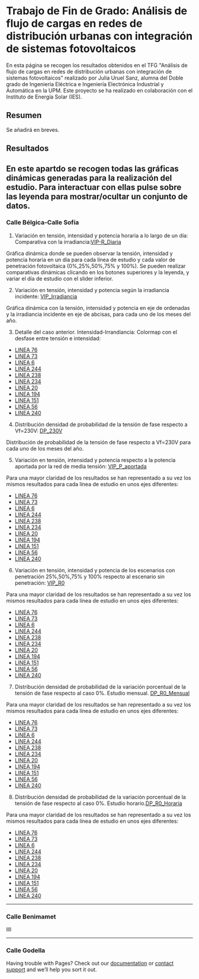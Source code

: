 # Trabajo de Fin de Grado: Análisis de flujo de cargas en redes de distribución urbanas con integración de sistemas fotovoltaicos
En esta página se recogen los resultados obtenidos en el TFG "Análisis de flujo de cargas en redes de distribución urbanas con integración de sistemas fotovoltaicos" realizado por Julia Uruel Sanz, alumna del Doble grado de Ingeniería Eléctrica e Ingeniería Electrónica Industrial y Automática en la UPM. Este proyecto se ha realizado en colaboración con el Instituto de Energía Solar (IES).

## Resumen
Se añadirá en breves. 

## Resultados
En este apartdo se recogen todas las gráficas dinámicas generadas para la realización del estudio. Para interactuar con ellas pulse sobre las leyenda para mostrar/ocultar un conjunto de datos.
---
### Calle Bélgica-Calle Sofía
1. Variación en tensión, intensidad y potencia horaria a lo largo de un día: Comparativa con la irradiancia:[VIP-R_Diaria](https://juliauru.github.io/Datos_Belgica/Curva_diaria_1.html)

Gráfica dinámica donde se pueden observar la tensión, intensidad y potencia horaria en un día para cada línea de estudio y cada valor de penetración fotovoltaica (0%,25%,50%,75% y 100%). Se pueden realizar comparativas dinámicas clicando en los botones superiores y la leyenda, y variar el día de estudio con el slider inferior. 

2. Variación en tensión, intensidad y potencia según la irradiancia incidente: [VIP_Irradiancia](https://juliauru.github.io/Datos_Belgica/VIP_anual_TY_2.html)

Gráfica dinámica con la tensión, intensidad y potencia en eje de ordenadas y la irradiancia incidente en eje de abcisas, para cada uno de los meses del año.

3. Detalle del caso anterior. Intensidad-Irrandiancia: Colormap con el desfase entre tensión e intensidad:
* [LINEA 76](https://juliauru.github.io/Datos_Belgica/Iangle_9/Ia_line76.html)
* [LINEA 73](https://juliauru.github.io/Datos_Belgica/Iangle_9/Ia_line73.html)
* [LINEA 6](https://juliauru.github.io/Datos_Belgica/Iangle_9/Ia_line6.html)
* [LINEA 244](https://juliauru.github.io/Datos_Belgica/Iangle_9/Ia_line244.html)
* [LINEA 238](https://juliauru.github.io/Datos_Belgica/Iangle_9/Ia_line238.html)
* [LINEA 234](https://juliauru.github.io/Datos_Belgica/Iangle_9/Ia_line234.html)
* [LINEA 20](https://juliauru.github.io/Datos_Belgica/Iangle_9/Ia_line20.html)
* [LINEA 194](https://juliauru.github.io/Datos_Belgica/Iangle_9/Ia_line194.html)
* [LINEA 151](https://juliauru.github.io/Datos_Belgica/Iangle_9/Ia_line151.html)
* [LINEA 56](https://juliauru.github.io/Datos_Belgica/Iangle_9/Ia_line56.html)
* [LINEA 240](https://juliauru.github.io/Datos_Belgica/Iangle_9/Ia_line240.html)

4. Distribución densidad de probabilidad de la tensión de fase respecto a Vf=230V: [DP_230V](https://juliauru.github.io/Datos_Belgica/Densidad_Probabilidad_3.html)

Distribución de probabilidad de la tensión de fase respecto a Vf=230V para cada uno de los meses del año. 
 
5. Variación en tensión, intensidad y potencia respecto a la potencia aportada por la red de media tensión: [VIP_P_aportada](https://juliauru.github.io/Datos_Belgica/VIP_anual_CG_4.html)

Para una mayor claridad de los resultados se han representado a su vez los mismos resultados para cada línea de estudio en unos ejes diferentes:
* [LINEA 76](https://juliauru.github.io/Datos_Belgica/R_Autoconsumo_4/CG_line76.html)
* [LINEA 73](https://juliauru.github.io/Datos_Belgica/R_Autoconsumo_4/CG_line73.html)
* [LINEA 6](https://juliauru.github.io/Datos_Belgica/R_Autoconsumo_4/CG_line6.html)
* [LINEA 244](https://juliauru.github.io/Datos_Belgica/R_Autoconsumo_4/CG_line244.html)
* [LINEA 238](https://juliauru.github.io/Datos_Belgica/R_Autoconsumo_4/CG_line238.html)
* [LINEA 234](https://juliauru.github.io/Datos_Belgica/R_Autoconsumo_4/CG_line234.html)
* [LINEA 20](https://juliauru.github.io/Datos_Belgica/R_Autoconsumo_4/CG_line20.html)
* [LINEA 194](https://juliauru.github.io/Datos_Belgica/R_Autoconsumo_4/CG_line194.html)
* [LINEA 151](https://juliauru.github.io/Datos_Belgica/R_Autoconsumo_4/CG_line151.html)
* [LINEA 56](https://juliauru.github.io/Datos_Belgica/R_Autoconsumo_4/CG_line56.html)
* [LINEA 240](https://juliauru.github.io/Datos_Belgica/R_Autoconsumo_4/CG_line240.html)
6. Variación en tensión, intensidad y potencia de los escenarios con penetración 25%,50%,75% y 100% respecto al escenario sin penetración: [VIP_R0](https://juliauru.github.io/Datos_Belgica/VIP_anual_R_0_5.html)

Para una mayor claridad de los resultados se han representado a su vez los mismos resultados para cada línea de estudio en unos ejes diferentes:
* [LINEA 76](https://juliauru.github.io/Datos_Belgica/R0_5/R0_line76.html)
* [LINEA 73](https://juliauru.github.io/Datos_Belgica/R0_5/R0_line73.html)
* [LINEA 6](https://juliauru.github.io/Datos_Belgica/R0_5/R0_line6.html)
* [LINEA 244](https://juliauru.github.io/Datos_Belgica/R0_5/R0_line244.html)
* [LINEA 238](https://juliauru.github.io/Datos_Belgica/R0_5/R0_line238.html)
* [LINEA 234](https://juliauru.github.io/Datos_Belgica/R0_5/R0_line234.html)
* [LINEA 20](https://juliauru.github.io/Datos_Belgica/R0_5/R0_line20.html)
* [LINEA 194](https://juliauru.github.io/Datos_Belgica/R0_5/R0_line194.html)
* [LINEA 151](https://juliauru.github.io/Datos_Belgica/R0_5/R0_line151.html)
* [LINEA 56](https://juliauru.github.io/Datos_Belgica/R0_5/R0_line56.html)
* [LINEA 240](https://juliauru.github.io/Datos_Belgica/R0_5/R0_line240.html)

7. Distribución densidad de probabilidad de la variación porcentual de la tensión de fase respecto al caso 0%. Estudio mensual. [DP_R0_Mensual](https://juliauru.github.io/Datos_Belgica/R0_VIP_6.html)

Para una mayor claridad de los resultados se han representado a su vez los mismos resultados para cada línea de estudio en unos ejes diferentes:
* [LINEA 76](https://juliauru.github.io/Datos_Belgica/R0_VIP_6/R0_line76.html)
* [LINEA 73](https://juliauru.github.io/Datos_Belgica/R0_VIP_6/R0_line73.html)
* [LINEA 6](https://juliauru.github.io/Datos_Belgica/R0_VIP_6/R0_line6.html)
* [LINEA 244](https://juliauru.github.io/Datos_Belgica/R0_VIP_6/R0_line244.html)
* [LINEA 238](https://juliauru.github.io/Datos_Belgica/R0_VIP_6/R0_line238.html)
* [LINEA 234](https://juliauru.github.io/Datos_Belgica/R0_VIP_6/R0_line234.html)
* [LINEA 20](https://juliauru.github.io/Datos_Belgica/R0_VIP_6/R0_line20.html)
* [LINEA 194](https://juliauru.github.io/Datos_Belgica/R0_VIP_6/R0_line194.html)
* [LINEA 151](https://juliauru.github.io/Datos_Belgica/R0_VIP_6/R0_line151.html)
* [LINEA 56](https://juliauru.github.io/Datos_Belgica/R0_VIP_6/R0_line56.html)
* [LINEA 240](https://juliauru.github.io/Datos_Belgica/R0_VIP_6/R0_line240.html)

 8. Distribución densidad de probabilidad de la variación porcentual de la tensión de fase respecto al caso 0%. Estudio horario.[DP_R0_Horaria](https://juliauru.github.io/Datos_Belgica/R0_VIP_h_8.html)

Para una mayor claridad de los resultados se han representado a su vez los mismos resultados para cada línea de estudio en unos ejes diferentes:
* [LINEA 76](https://juliauru.github.io/Datos_Belgica/R0_VIP_h_8/R0_h_line76.html)
* [LINEA 73](https://juliauru.github.io/Datos_Belgica/R0_VIP_h_8/R0_h_line73.html)
* [LINEA 6](https://juliauru.github.io/Datos_Belgica/R0_VIP_h_8/R0_h_line6.html)
* [LINEA 244](https://juliauru.github.io/Datos_Belgica/R0_VIP_h_8/R0_h_line244.html)
* [LINEA 238](https://juliauru.github.io/Datos_Belgica/R0_VIP_h_8/R0_h_line238.html)
* [LINEA 234](https://juliauru.github.io/Datos_Belgica/R0_VIP_h_8/R0_h_line234.html)
* [LINEA 20](https://juliauru.github.io/Datos_Belgica/R0_VIP_h_8/R0_h_line20.html)
* [LINEA 194](https://juliauru.github.io/Datos_Belgica/R0_VIP_h_8/R0_h_line194.html)
* [LINEA 151](https://juliauru.github.io/Datos_Belgica/R0_VIP_h_8/R0_h_line151.html)
* [LINEA 56](https://juliauru.github.io/Datos_Belgica/R0_VIP_h_8/R0_h_line56.html)
* [LINEA 240](https://juliauru.github.io/Datos_Belgica/R0_VIP_h_8/R0_h_line240.html)


---
### Calle Benimamet

llll

---

### Calle Godella

Having trouble with Pages? Check out our [documentation](https://help.github.com/categories/github-pages-basics/) or [contact support](https://github.com/contact) and we’ll help you sort it out.

